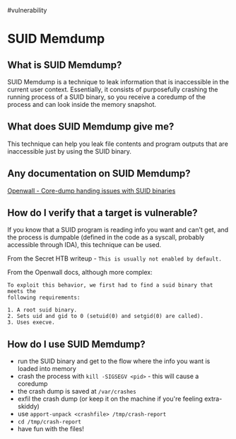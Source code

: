 #vulnerability

# SUID Memdump
## What is SUID Memdump?
SUID Memdump is a technique to leak information that is inaccessible in the current user context.
Essentially, it consists of purposefully crashing the running process of a SUID binary, so you receive a coredump of the process and can look inside the memory snapshot.

## What does SUID Memdump give me?
This technique can help you leak file contents and program outputs that are inaccessible just by using the SUID binary.

## Any documentation on SUID Memdump?
[Openwall - Core-dump handing issues with SUID binaries](https://www.openwall.com/lists/oss-security/2021/10/20/2)


## How do I verify that a target is vulnerable?
If you know that a SUID program is reading info you want and can't get, and the process is dumpable (defined in the code as a syscall, probably accessible through IDA), this technique can be used.

From the Secret HTB writeup - `This is usually not enabled by default.`

From the Openwall docs, although more complex:
```
To exploit this behavior, we first had to find a suid binary that meets the
following requirements:

1. A root suid binary.
2. Sets uid and gid to 0 (setuid(0) and setgid(0) are called).
3. Uses execve.
```

## How do I use SUID Memdump?
* run the SUID binary and get to the flow where the info you want is loaded into memory
* crash the process with `kill -SIGSEGV <pid>` -  this will cause a coredump
* the crash dump is saved at `/var/crashes`
* exfil the crash dump (or keep it on the machine if you're feeling extra-skiddy)
* use `apport-unpack <crashfile> /tmp/crash-report` 
* `cd /tmp/crash-report`
* have fun with the files!